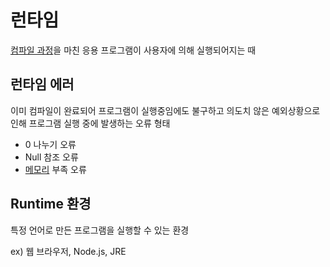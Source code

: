 # 런타임
[컴파일 과정](Compile_Time.md)을 마친 응용 프로그램이 사용자에 의해 실행되어지는 때

## 런타임 에러
이미 컴파일이 완료되어 프로그램이 실행중임에도 불구하고 의도치 않은 예외상황으로 인해 프로그램 실행 중에 발생하는 오류 형태

- 0 나누기 오류
- Null 참조 오류
- [메모리](Memory) 부족 오류

## Runtime 환경
특정 언어로 만든 프로그램을 실행할 수 있는 환경 

ex) 웹 브라우저, Node.js, JRE